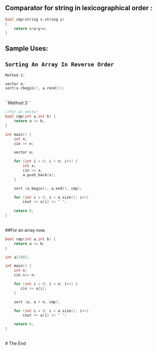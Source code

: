 ## Comparator for string in lexicographical order :

```cpp
bool cmp(string x,string y) 
{
	return x+y<y+x;
}
```


## Sample Uses:
## ``Sorting An Array In Reverse Order``<br>
``Method 1:``
<br>


```cpp
vector a;
sort(a.rbegin(), a.rend());
```

<br>
``Method 2:``
<br>

```cpp
//For an vector
bool cmp(int a,int b) {
    return a <= b;
}

int main() {
    int n;
    cin >> n;

    vector a;

    for (int i = 0; i < n; i++) {
        int x;
        cin >> x;
        a.push_back(x);
    }

    sort (a.begin(), a.end(), cmp);

    for (int i = 0; i < a.size(); i++)
        cout << a[i] << " ";
    
    return 0;
}
```

<br>
##For an array now.
<br>

```cpp
bool cmp(int a,int b) {
    return a <= b;
}

int a[100];

int main() {
    int n;
    cin &>> n;

    for (int i = 0; i < n; i++) {
       cin >> a[i];
    }

    sort (a, a + n, cmp);

    for (int i = 0; i < a.size(); i++)
        cout << a[i] << " ";

    return 0;
}
```

<br>
# The End
